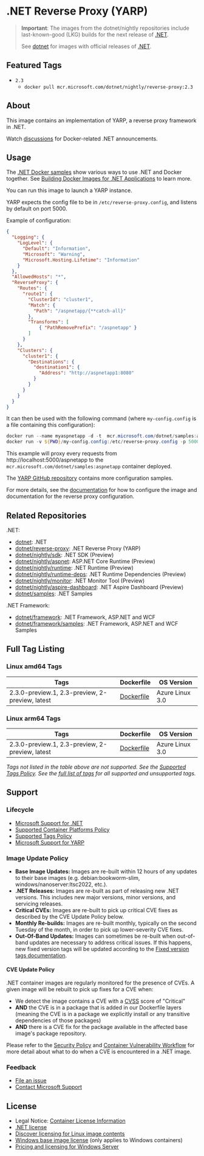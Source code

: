 # .NET Reverse Proxy (YARP)

> **Important**: The images from the dotnet/nightly repositories include last-known-good (LKG) builds for the next release of [.NET](https://github.com/dotnet/core).
>
> See [dotnet](https://github.com/dotnet/dotnet-docker/blob/main/README.reverse-proxy.md) for images with official releases of [.NET](https://github.com/dotnet/core).

## Featured Tags

* `2.3`
  * `docker pull mcr.microsoft.com/dotnet/nightly/reverse-proxy:2.3`

## About

This image contains an implementation of YARP, a reverse proxy framework in .NET.

Watch [discussions](https://github.com/dotnet/dotnet-docker/discussions/categories/announcements) for Docker-related .NET announcements.

## Usage

The [.NET Docker samples](https://github.com/dotnet/dotnet-docker/blob/main/samples/README.md) show various ways to use .NET and Docker together. See [Building Docker Images for .NET Applications](https://docs.microsoft.com/dotnet/core/docker/building-net-docker-images) to learn more.

You can run this image to launch a YARP instance.

YARP expects the config file to be in `/etc/reverse-proxy.config`, and listens by default on port 5000.

Example of configuration:

```json
{
  "Logging": {
    "LogLevel": {
      "Default": "Information",
      "Microsoft": "Warning",
      "Microsoft.Hosting.Lifetime": "Information"
    }
  },
  "AllowedHosts": "*",
  "ReverseProxy": {
    "Routes": {
      "route1": {
        "ClusterId": "cluster1",
        "Match": {
          "Path": "/aspnetapp/{**catch-all}"
        },
        "Transforms": [
            { "PathRemovePrefix": "/aspnetapp" }
        ]
      }
    },
    "Clusters": {
      "cluster1": {
        "Destinations": {
          "destination1": {
            "Address": "http://aspnetapp1:8080"
          }
        }
      }
    }
  }
}
```

It can then be used with the following command (where `my-config.config` is a file containing this configuration):

```powershell
docker run --name myaspnetapp -d -t  mcr.microsoft.com/dotnet/samples:aspnetapp 
docker run -v ${PWD}/my-config.config:/etc/reverse-proxy.config -p 5000:5000 --link myaspnetapp:aspnetapp1 mcr.microsoft.com/dotnet/reverse-proxy:latest
```

This example will proxy every requests from http://localhost:5000/aspnetapp to the `mcr.microsoft.com/dotnet/samples:aspnetapp` container deployed.

The [YARP GitHub repository](https://github.com/microsoft/reverse-proxy/tree/main/samples/) contains more configuration samples.

For more details, see the [documentation](https://microsoft.github.io/reverse-proxy/articles/index.html) for how to configure the image and documentation for the reverse proxy configuration.

## Related Repositories

.NET:

* [dotnet](https://github.com/dotnet/dotnet-docker/blob/main/README.md): .NET
* [dotnet/reverse-proxy](https://github.com/dotnet/dotnet-docker/blob/main/README.reverse-proxy.md): .NET Reverse Proxy (YARP)
* [dotnet/nightly/sdk](https://github.com/dotnet/dotnet-docker/blob/nightly/README.sdk.md): .NET SDK (Preview)
* [dotnet/nightly/aspnet](https://github.com/dotnet/dotnet-docker/blob/nightly/README.aspnet.md): ASP.NET Core Runtime (Preview)
* [dotnet/nightly/runtime](https://github.com/dotnet/dotnet-docker/blob/nightly/README.runtime.md): .NET Runtime (Preview)
* [dotnet/nightly/runtime-deps](https://github.com/dotnet/dotnet-docker/blob/nightly/README.runtime-deps.md): .NET Runtime Dependencies (Preview)
* [dotnet/nightly/monitor](https://github.com/dotnet/dotnet-docker/blob/nightly/README.monitor.md): .NET Monitor Tool (Preview)
* [dotnet/nightly/aspire-dashboard](https://github.com/dotnet/dotnet-docker/blob/nightly/README.aspire-dashboard.md): .NET Aspire Dashboard (Preview)
* [dotnet/samples](https://github.com/dotnet/dotnet-docker/blob/main/README.samples.md): .NET Samples

.NET Framework:

* [dotnet/framework](https://github.com/microsoft/dotnet-framework-docker/blob/main/README.md): .NET Framework, ASP.NET and WCF
* [dotnet/framework/samples](https://github.com/microsoft/dotnet-framework-docker/blob/main/README.samples.md): .NET Framework, ASP.NET and WCF Samples

## Full Tag Listing

### Linux amd64 Tags

Tags | Dockerfile | OS Version
-----------| -------------| -------------
2.3.0-preview.1, 2.3-preview, 2-preview, latest | [Dockerfile](src/reverse-proxy/2.3/azurelinux-distroless/amd64/Dockerfile) | Azure Linux 3.0

### Linux arm64 Tags

Tags | Dockerfile | OS Version
-----------| -------------| -------------
2.3.0-preview.1, 2.3-preview, 2-preview, latest | [Dockerfile](src/reverse-proxy/2.3/azurelinux-distroless/arm64v8/Dockerfile) | Azure Linux 3.0
<!--End of generated tags-->

*Tags not listed in the table above are not supported. See the [Supported Tags Policy](https://github.com/dotnet/dotnet-docker/blob/main/documentation/supported-tags.md). See the [full list of tags](https://mcr.microsoft.com/v2/dotnet/nightly/reverse-proxy/tags/list) for all supported and unsupported tags.*

## Support

### Lifecycle

* [Microsoft Support for .NET](https://github.com/dotnet/core/blob/main/support.md)
* [Supported Container Platforms Policy](https://github.com/dotnet/dotnet-docker/blob/main/documentation/supported-platforms.md)
* [Supported Tags Policy](https://github.com/dotnet/dotnet-docker/blob/main/documentation/supported-tags.md)
* [Microsoft Support for YARP](https://github.com/microsoft/reverse-proxy/blob/main/docs/roadmap.md)

### Image Update Policy

* **Base Image Updates:** Images are re-built within 12 hours of any updates to their base images (e.g. debian:bookworm-slim, windows/nanoserver:ltsc2022, etc.).
* **.NET Releases:** Images are re-built as part of releasing new .NET versions. This includes new major versions, minor versions, and servicing releases.
* **Critical CVEs:** Images are re-built to pick up critical CVE fixes as described by the CVE Update Policy below.
* **Monthly Re-builds:** Images are re-built monthly, typically on the second Tuesday of the month, in order to pick up lower-severity CVE fixes.
* **Out-Of-Band Updates:** Images can sometimes be re-built when out-of-band updates are necessary to address critical issues. If this happens, new fixed version tags will be updated according to the [Fixed version tags documentation](https://github.com/dotnet/dotnet-docker/blob/main/documentation/supported-tags.md#fixed-version-tags).

#### CVE Update Policy

.NET container images are regularly monitored for the presence of CVEs. A given image will be rebuilt to pick up fixes for a CVE when:

* We detect the image contains a CVE with a [CVSS](https://nvd.nist.gov/vuln-metrics/cvss) score of "Critical"
* **AND** the CVE is in a package that is added in our Dockerfile layers (meaning the CVE is in a package we explicitly install or any transitive dependencies of those packages)
* **AND** there is a CVE fix for the package available in the affected base image's package repository.

Please refer to the [Security Policy](https://github.com/dotnet/dotnet-docker/blob/main/SECURITY.md) and [Container Vulnerability Workflow](https://github.com/dotnet/dotnet-docker/blob/main/documentation/vulnerability-reporting.md) for more detail about what to do when a CVE is encountered in a .NET image.

### Feedback

* [File an issue](https://github.com/dotnet/dotnet-docker/issues/new/choose)
* [Contact Microsoft Support](https://support.microsoft.com/contactus/)

## License

* Legal Notice: [Container License Information](https://aka.ms/mcr/osslegalnotice)
* [.NET license](https://github.com/dotnet/dotnet-docker/blob/main/LICENSE)
* [Discover licensing for Linux image contents](https://github.com/dotnet/dotnet-docker/blob/main/documentation/image-artifact-details.md)
* [Windows base image license](https://docs.microsoft.com/virtualization/windowscontainers/images-eula) (only applies to Windows containers)
* [Pricing and licensing for Windows Server](https://www.microsoft.com/cloud-platform/windows-server-pricing)
